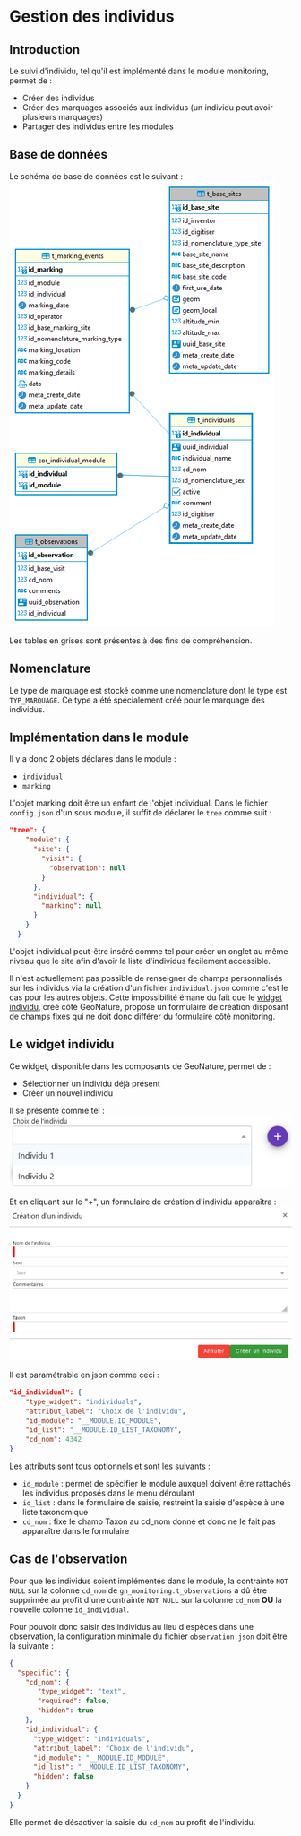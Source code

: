 # Gestion des individus

## Introduction
Le suivi d'individu, tel qu'il est implémenté dans le module monitoring, 
permet de :

- Créer des individus
- Créer des marquages associés aux individus (un individu peut 
  avoir plusieurs marquages)
- Partager des individus entre les modules

## Base de données

Le schéma de base de données est le suivant :
![MCD](images/2023-11-MCD-individuals.png)

Les tables en grises sont présentes à des fins de compréhension.

## Nomenclature

Le type de marquage est stocké comme une nomenclature dont le type 
est `TYP_MARQUAGE`. Ce type a été spécialement créé pour le marquage des
individus.

## Implémentation dans le module

Il y a donc 2 objets déclarés dans le module : 
- `individual`
- `marking`

L'objet marking doit être un enfant de l'objet individual. Dans 
le fichier `config.json` d'un sous module, il suffit de déclarer
le `tree` comme suit :

```json
"tree": {
    "module": {
      "site": {
        "visit": {
          "observation": null
        }
      },
      "individual": {
        "marking": null
      }
    }
  }
```

L'objet individual peut-être inséré comme tel pour créer un onglet
au même niveau que le site afin d'avoir la liste d'individus 
facilement accessible.

Il n'est actuellement pas possible de renseigner de champs personnalisés 
sur les individus via la création d'un fichier `individual.json` 
comme c'est le cas pour les autres objets. 
Cette impossibilité émane du fait que le [widget individu](#le-widget-individu), 
créé côté GeoNature, propose un formulaire de création disposant de champs 
fixes qui ne doit donc différer du formulaire côté monitoring.

## Le widget individu

Ce widget, disponible dans les composants de GeoNature, permet de :

- Sélectionner un individu déjà présent
- Créer un nouvel individu

Il se présente comme tel :
![Widget](images/individual_widget.png)

Et en cliquant sur le "+", un formulaire de création d'individu apparaîtra :
![WidgetCreate](images/individual_widget_create.png)


Il est paramétrable en json comme ceci : 

```json
"id_individual": {
    "type_widget": "individuals",
    "attribut_label": "Choix de l'individu",
    "id_module": "__MODULE.ID_MODULE",
    "id_list": "__MODULE.ID_LIST_TAXONOMY",
    "cd_nom": 4342
}
```

Les attributs sont tous optionnels et sont les suivants :

- `id_module` : permet de spécifier le module auxquel doivent être
  rattachés les individus proposés dans le menu déroulant
- `id_list` : dans le formulaire de saisie, restreint la saisie d'espèce à
  une liste taxonomique
- `cd_nom` : fixe le champ Taxon au cd_nom donné et donc ne le fait pas
  apparaître dans le formulaire 


## Cas de l'observation

Pour que les individus soient implémentés dans le module, la contrainte 
`NOT NULL` sur la colonne `cd_nom` de `gn_monitoring.t_observations` a dû 
être supprimée au profit d'une contrainte `NOT NULL` sur la colonne `cd_nom`
**OU** la nouvelle colonne `id_individual`.

Pour pouvoir donc saisir des individus au lieu d'espèces dans une observation,
la configuration minimale du fichier `observation.json` doit être la suivante :

```json
{
  "specific": {
    "cd_nom": {
       "type_widget": "text",
       "required": false,
       "hidden": true
    },
    "id_individual": {
      "type_widget": "individuals",
      "attribut_label": "Choix de l'individu",
      "id_module": "__MODULE.ID_MODULE",
      "id_list": "__MODULE.ID_LIST_TAXONOMY",
      "hidden": false
    }
  }
}
```

Elle permet de désactiver la saisie du `cd_nom` au profit de l'individu.
